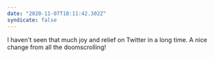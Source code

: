 ```yaml
---
date: "2020-11-07T18:11:42.302Z"
syndicate: false
---
```


I haven't seen that much joy and relief on Twitter in a long time. A nice change from all the doomscrolling!